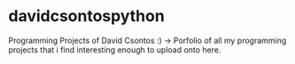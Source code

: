 # davidcsontospython
Programming Projects of David Csontos :)
-> Porfolio of all my programming projects that i find interesting enough to upload onto here.
